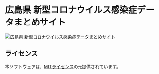 # 広島県 新型コロナウイルス感染症データまとめサイト

[![広島県 新型コロナウイルス感染症データまとめサイト](https://user-images.githubusercontent.com/41957838/93966482-d0077b00-fd9f-11ea-998a-c1f337052dbf.png)](https://zealous-jackson-54e21f.netlify.app/)


## ライセンス
本ソフトウェアは、[MITライセンス](./LICENSE.txt)の元提供されています。


